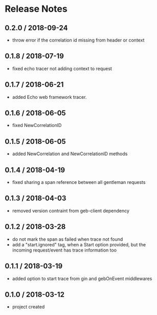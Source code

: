 # Release Notes

## 0.2.0 / 2018-09-24
- throw error if the correlation id missing from header or context

## 0.1.8 / 2018-07-19
- fixed echo tracer not adding context to request

## 0.1.7 / 2018-06-21
- added Echo web framework tracer.

## 0.1.6 / 2018-06-05
- fixed NewCorrelationID

## 0.1.5 / 2018-06-05
- added NewCorrelation and NewCorrelationID methods 

## 0.1.4 / 2018-04-19
- fixed sharing a span reference between all gentleman requests

## 0.1.3 / 2018-04-03
- removed version contraint from geb-client dependency

## 0.1.2 / 2018-03-28
- do not mark the span as failed when trace not found
- add a "start.ignored" tag, when a Start option provided, but the incoming request/event has trace information too

## 0.1.1 / 2018-03-19
- added option to start trace from gin and gebOnEvent middlewares

## 0.1.0 / 2018-03-12
- project created
